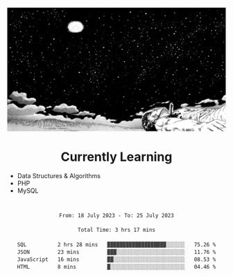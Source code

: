 <!-- Profile image -->
<p align="center">
 <img src="assets/guts-meadow.jpg" width="1080px">
</p>
<!-- Profile image end -->

<!-- Currently learning -->
<h1 align="center">Currently Learning </h1>

* Data Structures & Algorithms
* PHP
* MySQL 
#
<!-- Currently learning end -->

<div align="center">
<!--START_SECTION:waka-->

```txt
From: 18 July 2023 - To: 25 July 2023

Total Time: 3 hrs 17 mins

SQL          2 hrs 28 mins   ▓▓▓▓▓▓▓▓▓▓▓▓▓▓▓▓▓▓▓░░░░░░   75.26 %
JSON         23 mins         ▓▓▓░░░░░░░░░░░░░░░░░░░░░░   11.76 %
JavaScript   16 mins         ▓▓░░░░░░░░░░░░░░░░░░░░░░░   08.53 %
HTML         8 mins          ▓░░░░░░░░░░░░░░░░░░░░░░░░   04.46 %
```

<!--END_SECTION:waka-->
</div>
